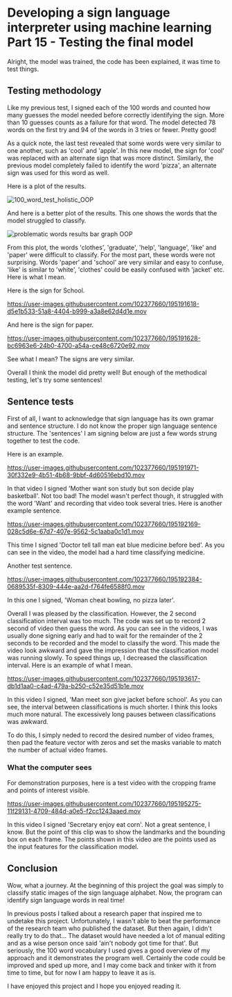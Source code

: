 # Developing a sign language interpreter using machine learning Part 15 - Testing the final model

Alright, the model was trained, the code has been explained, it was time to test things. 

## Testing methodology

Like my previous test, I signed each of the 100 words and counted how many guesses the model needed before correctly identifying the sign. More than 10 guesses counts as a failure for that word. 
The model detected 78 words on the first try and 94 of the words in 3 tries or fewer. Pretty good! 

As a quick note, the last test revealed that some words were very similar to one another, such as 'cool' and 'apple'. In this new model, the sign for 'cool' was replaced with an alternate sign that was more distinct. 
Similarly, the previous model completely failed to identify the word 'pizza', an alternate sign was used for this word as well. 

Here is a plot of the results. 

![100_word_test_holistic_OOP](https://user-images.githubusercontent.com/102377660/195115824-d86929d8-c10c-4b1c-b3ec-7bdedf661292.png)

And here is a better plot of the results. This one shows the words that the model struggled to classify. 

![problematic words results bar graph OOP](https://user-images.githubusercontent.com/102377660/195115806-94226035-6371-4d91-805f-aa149b1c471e.png)

From this plot, the words 'clothes', 'graduate', 'help', 'language', 'like' and 'paper' were difficult to classify. 
For the most part, these words were not surprising. Words 'paper' and 'school' are very similar and easy to confuse, 'like' is similar to 'white', 'clothes' could be easily confused with 'jacket' etc. 
Here is what I mean. 

Here is the sign for School. 


https://user-images.githubusercontent.com/102377660/195191618-d5e1b533-51a8-4404-b999-a3a8e62d4d1e.mov


And here is the sign for paper. 


https://user-images.githubusercontent.com/102377660/195191628-bc6963e6-24b0-4700-a54a-ce48c6720e92.mov


See what I mean? The signs are very similar. 

Overall I think the model did pretty well! But enough of the methodical testing, let's try some sentences!

## Sentence tests 

First of all, I want to acknowledge that sign language has its own gramar and sentence structure.
I do not know the proper sign language sentence structure.
The 'sentences' I am signing below are just a few words strung together to test the code.

Here is an example. 


https://user-images.githubusercontent.com/102377660/195191971-30f332e9-4b51-4b68-9bbf-4d60516ebd10.mov


In that video I signed 'Mother want son study but son decide play basketball'. Not too bad! 
The model wasn't perfect though, it struggled with the word 'Want' and recording that video took several tries. Here is another example sentence.


https://user-images.githubusercontent.com/102377660/195192169-028c5d6e-67d7-407e-9562-5c1aaba0c1d1.mov


This time I signed 'Doctor tell tall man eat blue medicine before bed'. As you can see in the video, the model had a hard time classifying medicine. 

Another test sentence. 


https://user-images.githubusercontent.com/102377660/195192384-0689535f-8309-444e-aa2d-f764fe6588f0.mov


In this one I signed, 'Woman cheat bowling, no pizza later'. 

Overall I was pleased by the classification. However, the 2 second classification interval was too much. The code was set up to record 2 second of video then guess the word. As you can see in the videos, I was usually done signing early and had to wait for the remainder of the 2 seconds to be recorded and the model to classify the word. This made the video look awkward and gave the impression that the classification model was running slowly. To speed things up, I decreased the classification interval. Here is an example of what I mean. 



https://user-images.githubusercontent.com/102377660/195193617-db1d1aa0-c4ad-479a-b250-c52e35d51b1e.mov


In this video I signed, 'Man meet son give jacket before school'. As you can see, the interval between classifications is much shorter. I think this looks much more natural. The excessively long pauses between classifications was awkward. 

To do this, I simply neded to record the desired number of video frames, then pad the feature vector with zeros and set the masks variable to match the number of actual video frames. 

### What the computer sees

For demonstration purposes, here is a test video with the cropping frame and points of interest visible. 

https://user-images.githubusercontent.com/102377660/195195275-11f29131-4709-484d-a0e5-f2cc1243aaed.mov

In this video I signed 'Secretary enjoy eat corn'. Not a great sentence, I know. But the point of this clip was to show the landmarks and the bounding box on each frame. The points shown in this video are the points used as the input features for the classification model.  


## Conclusion

Wow, what a journey. At the beginning of this project the goal was simply to classify static images of the sign language alphabet. Now, the program can identify sign language words in real time! 

In previous posts I talked about a research paper that inspired me to undetake this project. Unfortunately, I wasn't able to beat the performance of the research team who published the dataset. But then again, I didn't really try to do that... The dataset would have needed a lot of manual editing and as a wise person once said 'ain't nobody got time for that'. But seriously, the 100 word vocabulary I used gives a good overview of my approach and it demonstrates the program well. Certainly the code could be improved and sped up more, and I may come back and tinker with it from time to time, but for now I am happy to leave it as is.

I have enjoyed this project and I hope you enjoyed reading it. 



